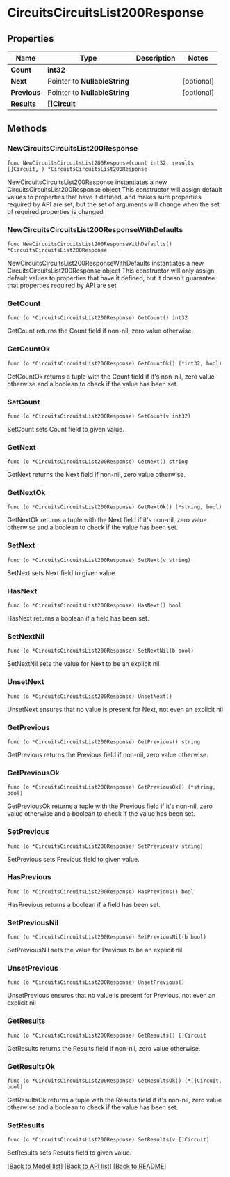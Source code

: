 # CircuitsCircuitsList200Response

## Properties

Name | Type | Description | Notes
------------ | ------------- | ------------- | -------------
**Count** | **int32** |  | 
**Next** | Pointer to **NullableString** |  | [optional] 
**Previous** | Pointer to **NullableString** |  | [optional] 
**Results** | [**[]Circuit**](Circuit.md) |  | 

## Methods

### NewCircuitsCircuitsList200Response

`func NewCircuitsCircuitsList200Response(count int32, results []Circuit, ) *CircuitsCircuitsList200Response`

NewCircuitsCircuitsList200Response instantiates a new CircuitsCircuitsList200Response object
This constructor will assign default values to properties that have it defined,
and makes sure properties required by API are set, but the set of arguments
will change when the set of required properties is changed

### NewCircuitsCircuitsList200ResponseWithDefaults

`func NewCircuitsCircuitsList200ResponseWithDefaults() *CircuitsCircuitsList200Response`

NewCircuitsCircuitsList200ResponseWithDefaults instantiates a new CircuitsCircuitsList200Response object
This constructor will only assign default values to properties that have it defined,
but it doesn't guarantee that properties required by API are set

### GetCount

`func (o *CircuitsCircuitsList200Response) GetCount() int32`

GetCount returns the Count field if non-nil, zero value otherwise.

### GetCountOk

`func (o *CircuitsCircuitsList200Response) GetCountOk() (*int32, bool)`

GetCountOk returns a tuple with the Count field if it's non-nil, zero value otherwise
and a boolean to check if the value has been set.

### SetCount

`func (o *CircuitsCircuitsList200Response) SetCount(v int32)`

SetCount sets Count field to given value.


### GetNext

`func (o *CircuitsCircuitsList200Response) GetNext() string`

GetNext returns the Next field if non-nil, zero value otherwise.

### GetNextOk

`func (o *CircuitsCircuitsList200Response) GetNextOk() (*string, bool)`

GetNextOk returns a tuple with the Next field if it's non-nil, zero value otherwise
and a boolean to check if the value has been set.

### SetNext

`func (o *CircuitsCircuitsList200Response) SetNext(v string)`

SetNext sets Next field to given value.

### HasNext

`func (o *CircuitsCircuitsList200Response) HasNext() bool`

HasNext returns a boolean if a field has been set.

### SetNextNil

`func (o *CircuitsCircuitsList200Response) SetNextNil(b bool)`

 SetNextNil sets the value for Next to be an explicit nil

### UnsetNext
`func (o *CircuitsCircuitsList200Response) UnsetNext()`

UnsetNext ensures that no value is present for Next, not even an explicit nil
### GetPrevious

`func (o *CircuitsCircuitsList200Response) GetPrevious() string`

GetPrevious returns the Previous field if non-nil, zero value otherwise.

### GetPreviousOk

`func (o *CircuitsCircuitsList200Response) GetPreviousOk() (*string, bool)`

GetPreviousOk returns a tuple with the Previous field if it's non-nil, zero value otherwise
and a boolean to check if the value has been set.

### SetPrevious

`func (o *CircuitsCircuitsList200Response) SetPrevious(v string)`

SetPrevious sets Previous field to given value.

### HasPrevious

`func (o *CircuitsCircuitsList200Response) HasPrevious() bool`

HasPrevious returns a boolean if a field has been set.

### SetPreviousNil

`func (o *CircuitsCircuitsList200Response) SetPreviousNil(b bool)`

 SetPreviousNil sets the value for Previous to be an explicit nil

### UnsetPrevious
`func (o *CircuitsCircuitsList200Response) UnsetPrevious()`

UnsetPrevious ensures that no value is present for Previous, not even an explicit nil
### GetResults

`func (o *CircuitsCircuitsList200Response) GetResults() []Circuit`

GetResults returns the Results field if non-nil, zero value otherwise.

### GetResultsOk

`func (o *CircuitsCircuitsList200Response) GetResultsOk() (*[]Circuit, bool)`

GetResultsOk returns a tuple with the Results field if it's non-nil, zero value otherwise
and a boolean to check if the value has been set.

### SetResults

`func (o *CircuitsCircuitsList200Response) SetResults(v []Circuit)`

SetResults sets Results field to given value.



[[Back to Model list]](../README.md#documentation-for-models) [[Back to API list]](../README.md#documentation-for-api-endpoints) [[Back to README]](../README.md)


